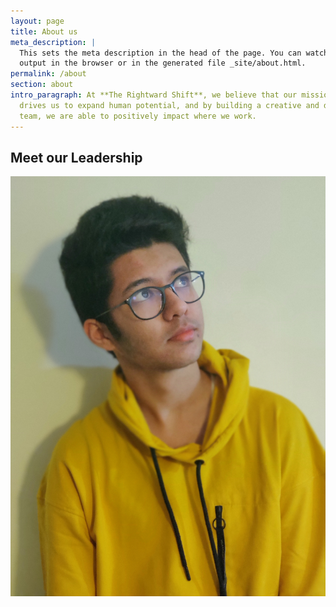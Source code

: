 ```yaml
---
layout: page
title: About us
meta_description: |
  This sets the meta description in the head of the page. You can watch the 
  output in the browser or in the generated file _site/about.html.
permalink: /about
section: about
intro_paragraph: At **The Rightward Shift**, we believe that our mission is what
  drives us to expand human potential, and by building a creative and diverse
  team, we are able to positively impact where we work.
---
```

## Meet our Leadership

![Secretary](/assets/img/uploads/img_20191217_171446_bokeh-2.jpg "Secretary")